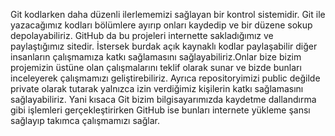 Git kodlarken daha düzenli ilerlememizi sağlayan bir kontrol sistemidir. Git ile yazacağımız kodları bölümlere ayırıp onları kaydedip ve bir düzene sokup depolayabiliriz. GitHub da bu projeleri internette sakladığımız ve paylaştığımız sitedir. İstersek burdak açık kaynaklı kodlar paylaşabilir diğer insanların çalışmamıza katkı sağlamasını sağlayabiliriz.Onlar bize bizim projemizin üstüne olan çalışmalarını teklif olarak sunar ve bizde bunları inceleyerek çalışmamızı geliştirebiliriz. Ayrıca repositoryimizi public değilde private olarak tutarak yalnızca izin verdiğimiz kişilerin katkı sağlamasını sağlayabiliriz. Yani kısaca Git bizim bilgisayarımızda kaydetme dallandırma gibi işlemleri gerçekleştirirken GitHub ise bunları internete yükleme şansı sağlayıp takımca çalışmamızı sağlar.
